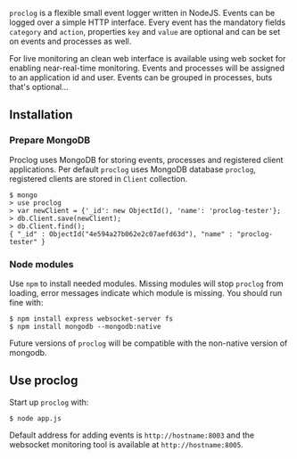 `proclog` is a flexible small event logger written in NodeJS. Events can be logged over a simple HTTP interface. Every event has the mandatory fields `category` and `action`, properties `key` and  `value` are optional and can be set on events and processes as well.

For live monitoring an clean web interface is available using web socket for enabling near-real-time monitoring. Events and processes will be assigned to an application id and user. Events can be grouped in processes, buts that's optional…



## Installation

### Prepare MongoDB

Proclog uses MongoDB for storing events, processes and registered client applications. Per default `proclog` uses MongoDB database `proclog`, registered clients are stored in `Client` collection.

    $ mongo
    > use proclog
    > var newClient = {'_id': new ObjectId(), 'name': 'proclog-tester'};
    > db.Client.save(newClient);
    > db.Client.find();
    { "_id" : ObjectId("4e594a27b062e2c07aefd63d"), "name" : "proclog-tester" }

### Node modules

Use `npm` to install needed modules. Missing modules will stop `proclog` from loading, error messages indicate which module is missing. You should run fine with:

    $ npm install express websocket-server fs
    $ npm install mongodb --mongodb:native

Future versions of `proclog` will be compatible with the non-native version of mongodb.

## Use proclog

Start up `proclog` with:

    $ node app.js

Default address for adding events is `http://hostname:8003` and the websocket monitoring tool is available at `http://hostname:8005`. 